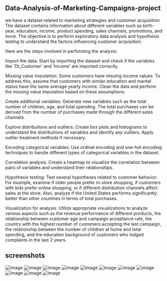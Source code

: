 ## Data-Analysis-of-Marketing-Campaigns-project


we have a dataset related to marketing strategies and customer acquisition. The dataset contains information about different variables such as birth-year, education, income, product spending, sales channels, promotions, and more. The objective is to perform exploratory data analysis and hypothesis testing to understand the factors influencing customer acquisition.

Here are the steps involved in performing the analysis:

Import the data: Start by importing the dataset and check if the variables like 'Dt_Customer' and 'Income' are imported correctly.

Missing value imputation: Some customers have missing income values. To address this, assume that customers with similar education and marital status have the same average yearly income. Clean the data and perform the missing value imputation based on these assumptions.

Create additional variables: Generate new variables such as the total number of children, age, and total spending. The total purchases can be derived from the number of purchases made through the different sales channels.

Explore distributions and outliers: Create box plots and histograms to understand the distributions of variables and identify any outliers. Apply outlier treatment methods if necessary.

Encoding categorical variables: Use ordinal encoding and one-hot encoding techniques to handle different types of categorical variables in the dataset.

Correlation analysis: Create a heatmap to visualize the correlation between pairs of variables and understand their relationships.

Hypothesis testing: Test several hypotheses related to customer behavior. For example, examine if older people prefer in-store shopping, if customers with kids prefer online shopping, or if different distribution channels affect sales at the store. Also, analyze if the United States performs significantly better than other countries in terms of total purchases.

Visualization for analysis: Utilize appropriate visualizations to analyze various aspects such as the revenue performance of different products, the relationship between customer age and campaign acceptance rate, the country with the highest number of customers accepting the last campaign, the relationship between the number of children at home and total spending, and the education background of customers who lodged complaints in the last 2 years.

## screenshots
![image](https://github.com/kero1998a/Marketing_Campaigns/assets/24616273/3fab9aea-5cce-4840-a6ff-83052c42b478)
![image](https://github.com/kero1998a/Marketing_Campaigns/assets/24616273/39e2df00-acd3-4ace-bba6-ad57e62aa845)
![image](https://github.com/kero1998a/Marketing_Campaigns/assets/24616273/6b10067a-ec45-4fb4-b975-9a61fb0a1fd3)
![image](https://github.com/kero1998a/Marketing_Campaigns/assets/24616273/1abf3c1e-c3ee-4900-a646-fd38ca0a9d53)
![image](https://github.com/kero1998a/Marketing_Campaigns/assets/24616273/1eab3b9f-22a1-4f81-8bc4-824e44280b01)
![image](https://github.com/kero1998a/Marketing_Campaigns/assets/24616273/53e1c021-f56e-4072-875a-96d6bc56c61e)
![image](https://github.com/kero1998a/Marketing_Campaigns/assets/24616273/bc7627bd-2597-4c16-92d3-30272353fdd8)
![image](https://github.com/kero1998a/Marketing_Campaigns/assets/24616273/46493e86-076d-414c-b816-99f3c2c3369e)
![image](https://github.com/kero1998a/Marketing_Campaigns/assets/24616273/b00889dc-fbeb-46e7-9415-318645c1d17e)
![image](https://github.com/kero1998a/Marketing_Campaigns/assets/24616273/a10cc803-3c2c-47ad-891b-3ab769bd3724)
![image](https://github.com/kero1998a/Marketing_Campaigns/assets/24616273/6c158801-9a43-4ab9-9e06-7ff905d3a547)
